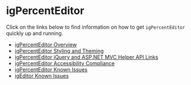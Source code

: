﻿<!--
|metadata|
{
    "fileName": "igpercenteditor-igpercenteditor",
    "controlName": "igEditors",
    "tags": []
}
|metadata|
-->

# igPercentEditor

Click on the links below to find information on how to get `igPercentEditor` quickly up and running.

-   [igPercentEditor Overview](igPercentEditor-Overview.html)
-   [igPercentEditor Styling and Theming](igPercentEditor-Styling-and-Theming.html)
-   [igPercentEditor jQuery and ASP.NET MVC Helper API Links](igPercentEditor-jQuery-API.html)
-   [igPercentEditor Accessibility Compliance](igPercentEditor-Accessibility-Compliance.html)
-   [igPercentEditor Known Issues](igPercentEditor-Known-Issues.html)
-   [igEditor Known Issues](igEditor-Known-Issues-PE.html)

 

 



